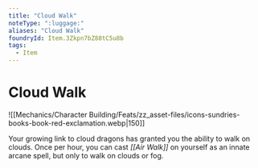 ```yaml
---
title: "Cloud Walk"
noteType: ":luggage:"
aliases: "Cloud Walk"
foundryId: Item.3Zkpn7bZ88tC5u8b
tags:
  - Item
---
```


# Cloud Walk
![[Mechanics/Character Building/Feats/zz_asset-files/icons-sundries-books-book-red-exclamation.webp|150]]

Your growing link to cloud dragons has granted you the ability to walk on clouds. Once per hour, you can cast _[[Air Walk]]_ on yourself as an innate arcane spell, but only to walk on clouds or fog.
